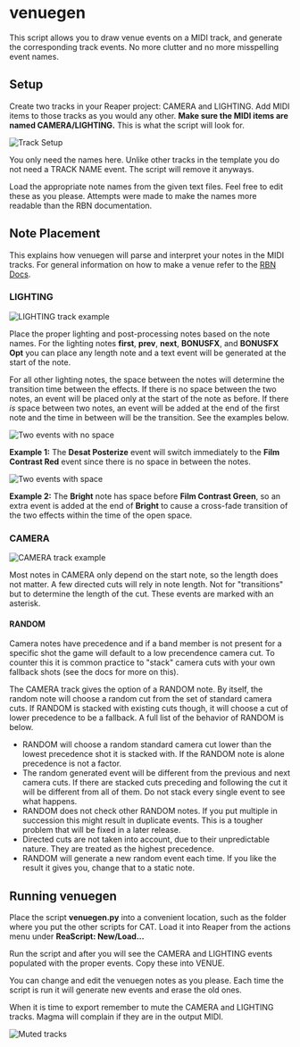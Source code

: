 # venuegen

This script allows you to draw venue events on a MIDI track, and generate the corresponding track events. No more clutter and no more misspelling event names.

## Setup

Create two tracks in your Reaper project: CAMERA and LIGHTING. Add MIDI items to those tracks as you would any other. **Make sure the MIDI items are named CAMERA/LIGHTING.** This is what the script will look for.

![Track Setup](https://i.imgur.com/L7fP7Bv.png)

You only need the names here. Unlike other tracks in the template you do not need a TRACK NAME event. The script will remove it anyways.

Load the appropriate note names from the given text files. Feel free to edit these as you please. Attempts were made to make the names more readable than the RBN documentation.

## Note Placement

This explains how venuegen will parse and interpret your notes in the MIDI tracks. For general information on how to make a venue refer to the [RBN Docs](http://docs.c3universe.com/rbndocs/index.php?title=RBN2_Camera_And_Lights).

### LIGHTING

![LIGHTING track example](https://i.imgur.com/IVPNGGu.png)

Place the proper lighting and post-processing notes based on the note names. For the lighting notes **first**, **prev**, **next**, **BONUSFX**, and **BONUSFX Opt** you can place any length note and a text event will be generated at the start of the note.

For all other lighting notes, the space between the notes will determine the transition time between the effects. If there is no space between the two notes, an event will be placed only at the start of the note as before. If there *is* space between two notes, an event will be added at the end of the first note and the time in between will be the transition. See the examples below.

![Two events with no space](https://i.imgur.com/gbRsFWr.png)

**Example 1:** The **Desat Posterize** event will switch immediately to the **Film Contrast Red** event since there is no space in between the notes.

![Two events with space](https://i.imgur.com/EHZLbCX.png)

**Example 2:** The **Bright** note has space before **Film Contrast Green**, so an extra event is added at the end of **Bright** to cause a cross-fade transition of the two effects within the time of the open space.

### CAMERA

![CAMERA track example](https://i.imgur.com/g9Bnkx5.png)

Most notes in CAMERA only depend on the start note, so the length does not matter. A few directed cuts will rely in note length. Not for "transitions" but to determine the length of the cut. These events are marked with an asterisk.

#### RANDOM

Camera notes have precedence and if a band member is not present for a specific shot the game will default to a low precendence camera cut. To counter this it is common practice to "stack" camera cuts with your own fallback shots (see the docs for more on this).

The CAMERA track gives the option of a RANDOM note. By itself, the random note will choose a random cut from the set of standard camera cuts. If RANDOM is stacked with existing cuts though, it will choose a cut of lower precedence to be a fallback. A full list of the behavior of RANDOM is below.

* RANDOM will choose a random standard camera cut lower than the lowest precedence shot it is stacked with. If the RANDOM note is alone precedence is not a factor.
* The random generated event will be different from the previous and next camera cuts. If there are stacked cuts preceding and following the cut it will be different from all of them. Do not stack every single event to see what happens.
* RANDOM does not check other RANDOM notes. If you put multiple in succession this might result in duplicate events. This is a tougher problem that will be fixed in a later release.
* Directed cuts are not taken into account, due to their unpredictable nature. They are treated as the highest precedence.
* RANDOM will generate a new random event each time. If you like the result it gives you, change that to a static note.


## Running venuegen

Place the script **venuegen.py** into a convenient location, such as the folder where you put the other scripts for CAT. Load it into Reaper from the actions menu under **ReaScript: New/Load...**

Run the script and after you will see the CAMERA and LIGHTING events populated with the proper events. Copy these into VENUE.

You can change and edit the venuegen notes as you please. Each time the script is run it will generate new events and erase the old ones.

When it is time to export remember to mute the CAMERA and LIGHTING tracks. Magma will complain if they are in the output MIDI.

![Muted tracks](https://i.imgur.com/Cwtjhbr.png)
